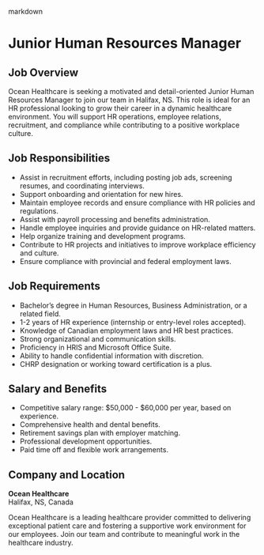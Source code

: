 markdown
# Junior Human Resources Manager  

## Job Overview  
Ocean Healthcare is seeking a motivated and detail-oriented Junior Human Resources Manager to join our team in Halifax, NS. This role is ideal for an HR professional looking to grow their career in a dynamic healthcare environment. You will support HR operations, employee relations, recruitment, and compliance while contributing to a positive workplace culture.  

## Job Responsibilities  
- Assist in recruitment efforts, including posting job ads, screening resumes, and coordinating interviews.  
- Support onboarding and orientation for new hires.  
- Maintain employee records and ensure compliance with HR policies and regulations.  
- Assist with payroll processing and benefits administration.  
- Handle employee inquiries and provide guidance on HR-related matters.  
- Help organize training and development programs.  
- Contribute to HR projects and initiatives to improve workplace efficiency and culture.  
- Ensure compliance with provincial and federal employment laws.  

## Job Requirements  
- Bachelor’s degree in Human Resources, Business Administration, or a related field.  
- 1-2 years of HR experience (internship or entry-level roles accepted).  
- Knowledge of Canadian employment laws and HR best practices.  
- Strong organizational and communication skills.  
- Proficiency in HRIS and Microsoft Office Suite.  
- Ability to handle confidential information with discretion.  
- CHRP designation or working toward certification is a plus.  

## Salary and Benefits  
- Competitive salary range: $50,000 - $60,000 per year, based on experience.  
- Comprehensive health and dental benefits.  
- Retirement savings plan with employer matching.  
- Professional development opportunities.  
- Paid time off and flexible work arrangements.  

## Company and Location  
**Ocean Healthcare**  
Halifax, NS, Canada  

Ocean Healthcare is a leading healthcare provider committed to delivering exceptional patient care and fostering a supportive work environment for our employees. Join our team and contribute to meaningful work in the healthcare industry.